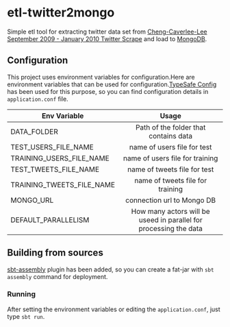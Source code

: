 # etl-twitter2mongo
Simple etl tool for extracting twitter data set from [Cheng-Caverlee-Lee September 2009 - January 2010 Twitter Scrape](https://archive.org/details/twitter_cikm_2010)
and load to [MongoDB](https://www.mongodb.com/).

## Configuration
This project uses environment variables for configuration.Here are environment variables
that can be used for configuration.[TypeSafe Config](https://github.com/lightbend/config)
has been used for this purpose, so you can find configuration details in `application.conf` file.


| Env Variable   |      Usage      |
|----------|:-------------:|
| DATA_FOLDER |  Path of the folder that contains data |
| TEST_USERS_FILE_NAME |    name of users file for test   |
| TRAINING_USERS_FILE_NAME | name of users file for training |
| TEST_TWEETS_FILE_NAME | name of tweets file for test |
| TRAINING_TWEETS_FILE_NAME | name of tweets file for training |
| MONGO_URL | connection url to Mongo DB |
| DEFAULT_PARALLELISM | How many actors will be useed in parallel for processing the data |

## Building from sources
[sbt-assembly](https://github.com/sbt/sbt-assembly) plugin has been added, so you can
create a fat-jar with `sbt assembly` command for deployment.
### Running
After setting the environment variables or editing the `application.conf`, just type `sbt run`.